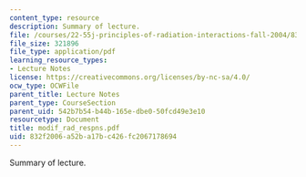 ```yaml
---
content_type: resource
description: Summary of lecture.
file: /courses/22-55j-principles-of-radiation-interactions-fall-2004/832f2006a52ba17bc426fc2067178694_modif_rad_respns.pdf
file_size: 321896
file_type: application/pdf
learning_resource_types:
- Lecture Notes
license: https://creativecommons.org/licenses/by-nc-sa/4.0/
ocw_type: OCWFile
parent_title: Lecture Notes
parent_type: CourseSection
parent_uid: 542b7b54-b44b-165e-dbe0-50fcd49e3e10
resourcetype: Document
title: modif_rad_respns.pdf
uid: 832f2006-a52b-a17b-c426-fc2067178694
---
```

Summary of lecture.
